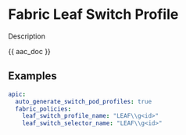 # Fabric Leaf Switch Profile

Description

{{ aac_doc }}

## Examples

```yaml
apic:
  auto_generate_switch_pod_profiles: true
  fabric_policies:
    leaf_switch_profile_name: "LEAF\\g<id>"
    leaf_switch_selector_name: "LEAF\\g<id>"
```
